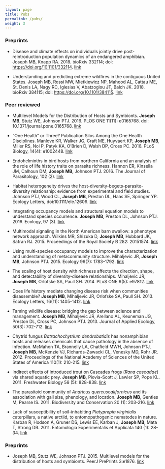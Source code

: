 ```yaml
---
layout: page
title: Pubs
permalink: /pubs/
weight: 3
---
```


### Preprints

- Disease and climate effects on individuals jointly drive post-reintroduction population dynamics of an endangered amphibian. Joseph MB, Knapp RA. 2018. bioRxiv 332114; doi: https://doi.org/10.1101/332114. [link](https://www.biorxiv.org/content/early/2018/05/27/332114)

- Understanding and predicting extreme wildfires in the contiguous United States. Joseph MB, Rossi MW, Mietkiewicz NP, Mahood AL, Cattau ME, St. Denis LA, Nagy RC, Iglesias V, Abatzoglou JT, Balch JK. 2018. bioRxiv 384115; doi: https://doi.org/10.1101/384115. [link](https://www.biorxiv.org/content/early/2018/08/03/384115)

### Peer reviewed

- Multilevel Models for the Distribution of Hosts and Symbionts. **Joseph MB**, Stutz WE, Johnson PTJ. 2016. PLOS ONE 11(11): e0165768. doi: 10.1371/journal.pone.0165768. [link](http://journals.plos.org/plosone/article?id=10.1371/journal.pone.0165768)

- “One Health” or Three? Publication Silos Among the One Health Disciplines. Manlove KR, Walker JG, Craft ME, Huyvaert KP, **Joseph MB**, Miller RS, Nol P, Patyk KA, O’Brien D, Walsh DP, Cross PC. 2016. PLoS Biology, 14(4): e1002448. [link](http://journals.plos.org/plosbiology/article?id=10.1371%2Fjournal.pbio.1002448)

- Endohelminths in bird hosts from northern California and an analysis of the role of life history traits on parasite richness. Hannon ER, Kinsella JM, Calhoun DM, **Joseph MB**, Johnson PTJ. 2016. The Journal of Parasitology, 102 (2). [link](http://www.journalofparasitology.org/doi/abs/10.1645/15-867)

- Habitat heterogeneity drives the host-diversity-begets-parasite-diversity relationship: evidence from experimental and field studies. Johnson PTJ, Wood CL, **Joseph MB**, Preston DL, Haas SE, Springer YP. Ecology Letters, doi:10.1111/ele.12609. [link](http://onlinelibrary.wiley.com/doi/10.1111/ele.12609)

- Integrating occupancy models and structural equation models to understand species occurrence.  **Joseph MB**, Preston DL, Johnson PTJ. 2016. Ecology, 97 (3). [link](http://onlinelibrary.wiley.com/doi/10.1890/15-0833.1/abstract)

- Multimodal signaling in the North American barn swallow: a phenotype network approach. Wilkins MR, Shizuka D, **Joseph MB**, Hubbard JK, Safran RJ. 2015. Proceedings of the Royal Society B 282: 20151574. [link](http://safranlab.weebly.com/uploads/1/5/2/2/15220084/wilkins_et_al_2015.pdf)

- Using multi-species occupancy models to improve the characterization and understanding of metacommunity structure. Mihaljevic JR, **Joseph MB**, Johnson PTJ. 2015. Ecology 96(7): 1783–1792. [link](http://www.colorado.edu/ebio/gradstudents/joseph/pubs/mihaljevic_occupancy.pdf)

- The scaling of host density with richness affects the direction, shape, and detectability of diversity-disease relationships. Mihaljevic JR, **Joseph MB**, Orlofske SA, Paull SH. 2014. PLoS ONE 9(5): e97812. [link](http://journals.plos.org/plosone/article?id=10.1371/journal.pone.0097812)

- Does life history mediate changing disease risk when communities disassemble? **Joseph MB**, Mihaljevic JR, Orlofske SA, Paull SH. 2013. Ecology Letters, 16(11): 1405-1412. [link](http://onlinelibrary.wiley.com/doi/10.1111/ele.12180/abstract)

- Taming wildlife disease: bridging the gap between science and management. **Joseph MB**, Mihaljevic JR, Arellano AL, Keuneman JG, Preston DL, Cross PC, Johnson PTJ. 2013. Journal of Applied Ecology, 50(3): 702-712. [link](http://onlinelibrary.wiley.com/doi/10.1111/1365-2664.12084/abstract)

- Chytrid fungus *Batrachochytrium dendrobatidis* has nonamphibian hosts and releases chemicals that cause pathology in the absence of infection. McMahon TA, Brannelly LA, Chatfield MWH, Johnson PTJ, **Joseph MB**, McKenzie VJ, Richards-Zawacki CL, Venesky MD, Rohr JR. 2012. Proceedings of the National Academy of Sciences of the United States of America 110(1): 210-215. [link](http://www.pnas.org/content/110/1/210.abstract)

- Indirect effects of introduced trout on Cascades frogs (*Rana cascadae*) via shared aquatic prey. **Joseph MB**, Piovia-Scott J, Lawler SP, Pope KL. 2011. Freshwater Biology 56 (5): 828-838. [link](http://onlinelibrary.wiley.com/doi/10.1111/j.1365-2427.2010.02529.x/abstract)

- The parasitoid community of *Andricus quercuscalifornicus* and its association with gall size, phenology, and location. **Joseph MB**, Gentles M, Pearse IS. 2011. Biodiversity and Conservation 20 (1): 203-216. [link](http://link.springer.com/article/10.1007%2Fs10531-010-9956-0)

- Lack of susceptibility of soil-inhabiting *Platyprepia virginialis* caterpillars, a native arctiid, to entomopathogenic nematodes in nature. Karban R, Hodson A, Gruner DS, Lewis EE, Karban J, **Joseph MB**, Mata T, Strong DR. 2011. Entomologia Experimentalis et Applicata 140 (1): 28-34. [link](http://onlinelibrary.wiley.com/doi/10.1111/j.1570-7458.2011.01133.x/abstract)

### Preprints

- Joseph MB, Stutz WE, Johnson PTJ. 2015. Multilevel models for the distribution of hosts and symbionts. PeerJ PrePrints 3:e1876. [link](https://peerj.com/preprints/1502/)
